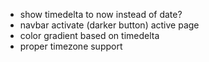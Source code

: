 - show timedelta to now instead of date?
- navbar activate (darker button) active page
- color gradient based on timedelta
- proper timezone support